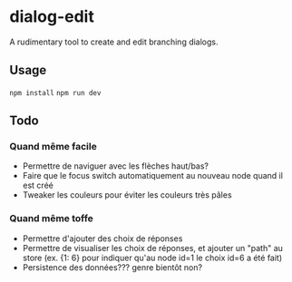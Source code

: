 # dialog-edit

A rudimentary tool to create and edit branching dialogs.

## Usage

`npm install`
`npm run dev`

## Todo

### Quand même facile
- Permettre de naviguer avec les flèches haut/bas?
- Faire que le focus switch automatiquement au nouveau node quand il est créé
- Tweaker les couleurs pour éviter les couleurs très pâles

### Quand même toffe
- Permettre d'ajouter des choix de réponses
- Permettre de visualiser les choix de réponses, et ajouter un "path" au store (ex. {1: 6} pour indiquer qu'au node id=1 le choix id=6 a été fait)
- Persistence des données??? genre bientôt non?

